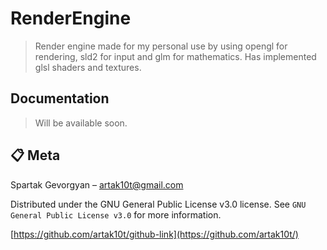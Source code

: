 # RenderEngine
>Render engine made for my personal use by using opengl for rendering, sld2 for input and glm for mathematics. Has implemented glsl shaders and textures.

## Documentation

> Will be available soon.

## :clipboard: Meta

Spartak Gevorgyan – artak10t@gmail.com

Distributed under the GNU General Public License v3.0 license. See ``GNU General Public License v3.0`` for more information.

[https://github.com/artak10t/github-link](https://github.com/artak10t/)
